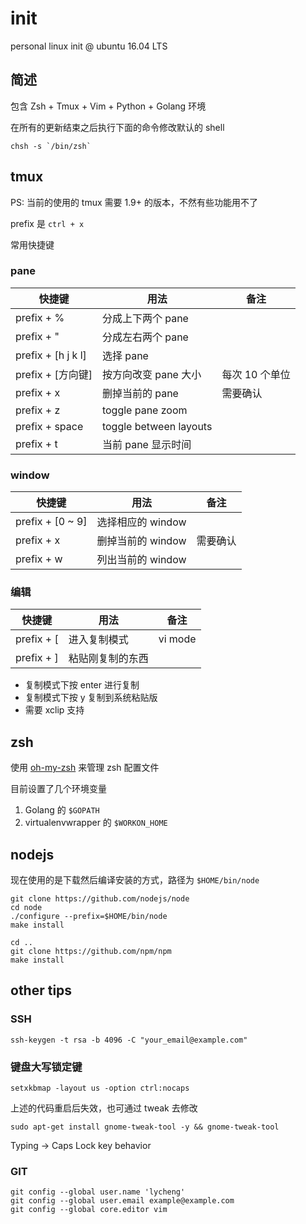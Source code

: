 init
===

personal linux init @ ubuntu 16.04 LTS

简述
---

包含 Zsh + Tmux + Vim + Python + Golang 环境

在所有的更新结束之后执行下面的命令修改默认的 shell

```
chsh -s `/bin/zsh`
```

tmux
---

PS: 当前的使用的 tmux 需要 1.9+ 的版本，不然有些功能用不了

prefix 是 `ctrl + x`

常用快捷键

### pane

| 快捷键 | 用法  | 备注 |
|--------|-------|------|
| prefix + % | 分成上下两个 pane |      |
| prefix + " | 分成左右两个 pane |      |
| prefix + [h j k l] | 选择 pane |      |
| prefix + [方向键] | 按方向改变 pane 大小 | 每次 10 个单位 |
| prefix + x | 删掉当前的 pane | 需要确认 |
| prefix + z | toggle pane zoom | |
| prefix + space | toggle between layouts | |
| prefix + t | 当前 pane 显示时间 | |

### window

| 快捷键 | 用法  | 备注 |
|--------|-------|------|
| prefix + [0 ~ 9] | 选择相应的 window |      |
| prefix + x | 删掉当前的 window | 需要确认 |
| prefix + w | 列出当前的 window | |

### 编辑

| 快捷键 | 用法  | 备注 |
|--------|-------|------|
| prefix + [ | 进入复制模式 | vi mode |
| prefix + ] | 粘贴刚复制的东西 | |

- 复制模式下按 enter 进行复制
- 复制模式下按 y 复制到系统粘贴版
- 需要 xclip 支持

zsh
---

使用 [oh-my-zsh](https://github.com/robbyrussell/oh-my-zsh) 来管理 zsh 配置文件

目前设置了几个环境变量

1. Golang 的 `$GOPATH`
2. virtualenvwrapper 的 `$WORKON_HOME`

nodejs
---

现在使用的是下载然后编译安装的方式，路径为 `$HOME/bin/node`

```
git clone https://github.com/nodejs/node
cd node
./configure --prefix=$HOME/bin/node
make install

cd ..
git clone https://github.com/npm/npm
make install
```

other tips
---

### SSH

```
ssh-keygen -t rsa -b 4096 -C "your_email@example.com"
```

### 键盘大写锁定键

```
setxkbmap -layout us -option ctrl:nocaps
```
上述的代码重启后失效，也可通过 tweak 去修改


```
sudo apt-get install gnome-tweak-tool -y && gnome-tweak-tool
```
Typing -> Caps Lock key behavior

### GIT

```
git config --global user.name 'lycheng'
git config --global user.email example@example.com
git config --global core.editor vim
```
